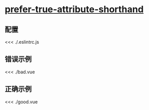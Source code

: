 
# [prefer-true-attribute-shorthand](https://eslint.vuejs.org/rules/prefer-true-attribute-shorthand.html)

## 配置

<<< ./.eslintrc.js

## 错误示例

<<< ./bad.vue

## 正确示例

<<< ./good.vue
        